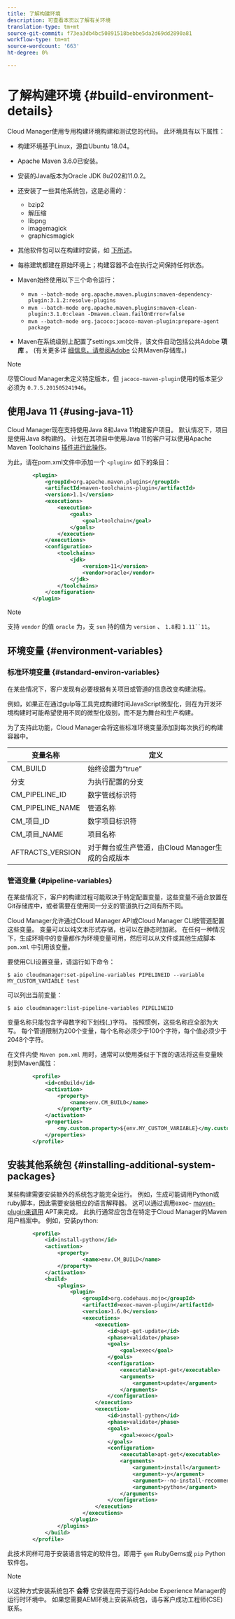 ```yaml
---
title: 了解构建环境
description: 可查看本页以了解有关环境
translation-type: tm+mt
source-git-commit: f73ea3db4bc50891518bebbe5da2d69dd2890a81
workflow-type: tm+mt
source-wordcount: '663'
ht-degree: 0%

---
```



# 了解构建环境 {#build-environment-details}

Cloud Manager使用专用构建环境构建和测试您的代码。 此环境具有以下属性：

* 构建环境基于Linux，源自Ubuntu 18.04。
* Apache Maven 3.6.0已安装。
* 安装的Java版本为Oracle JDK 8u202和11.0.2。
* 还安装了一些其他系统包，这是必需的：

   * bzip2
   * 解压缩
   * libpng
   * imagemagick
   * graphicsmagick

* 其他软件包可以在构建时安装，如 [下所述](#installing-additional-system-packages)。
* 每栋建筑都建在原始环境上；构建容器不会在执行之间保持任何状态。
* Maven始终使用以下三个命令运行：

   * `mvn --batch-mode org.apache.maven.plugins:maven-dependency-plugin:3.1.2:resolve-plugins`
   * `mvn --batch-mode org.apache.maven.plugins:maven-clean-plugin:3.1.0:clean -Dmaven.clean.failOnError=false`
   * `mvn --batch-mode org.jacoco:jacoco-maven-plugin:prepare-agent package`

* Maven在系统级别上配置了settings.xml文件，该文件自动包括公共Adobe **项库** 。 (有关更多详 [细信息，请参阅Adobe](https://repo.adobe.com/) 公共Maven存储库。)

>[!NOTE]
>尽管Cloud Manager未定义特定版本，但 `jacoco-maven-plugin`使用的版本至少必须为 `0.7.5.201505241946`。

## 使用Java 11 {#using-java-11}

Cloud Manager现在支持使用Java 8和Java 11构建客户项目。 默认情况下，项目是使用Java 8构建的。 计划在其项目中使用Java 11的客户可以使用Apache Maven Toolchains [插件进行此操作](https://maven.apache.org/plugins/maven-toolchains-plugin/)。

为此，请在pom.xml文件中添加一个 `<plugin>` 如下的条目：

```xml
        <plugin>
            <groupId>org.apache.maven.plugins</groupId>
            <artifactId>maven-toolchains-plugin</artifactId>
            <version>1.1</version>
            <executions>
                <execution>
                    <goals>
                        <goal>toolchain</goal>
                    </goals>
                </execution>
            </executions>
            <configuration>
                <toolchains>
                    <jdk>
                        <version>11</version>
                        <vendor>oracle</vendor>
                    </jdk>
                </toolchains>
            </configuration>
        </plugin>
```

>[!NOTE]
>支持 `vendor` 的值 `oracle` 为，支 `sun` 持的值为 `version` 、 `1.8`和 `1.11``11`。

## 环境变量 {#environment-variables}

### 标准环境变量 {#standard-environ-variables}

在某些情况下，客户发现有必要根据有关项目或管道的信息改变构建流程。

例如，如果正在通过gulp等工具完成构建时间JavaScript微型化，则在为开发环境构建时可能希望使用不同的微型化级别，而不是为舞台和生产构建。

为了支持此功能，Cloud Manager会将这些标准环境变量添加到每次执行的构建容器中。

| **变量名称** | **定义** |
|---|---|
| CM_BUILD | 始终设置为“true” |
| 分支 | 为执行配置的分支 |
| CM_PIPELINE_ID | 数字管线标识符 |
| CM_PIPELINE_NAME | 管道名称 |
| CM_项目_ID | 数字项目标识符 |
| CM_项目_NAME | 项目名称 |
| AFTRACTS_VERSION | 对于舞台或生产管道，由Cloud Manager生成的合成版本 |

### 管道变量 {#pipeline-variables}

在某些情况下，客户的构建过程可能取决于特定配置变量，这些变量不适合放置在Git存储库中，或者需要在使用同一分支的管道执行之间有所不同。

Cloud Manager允许通过Cloud Manager API或Cloud Manager CLI按管道配置这些变量。 变量可以以纯文本形式存储，也可以在静态时加密。 在任何一种情况下，生成环境中的变量都作为环境变量可用，然后可以从文件或其他生成脚本 `pom.xml` 中引用该变量。

要使用CLI设置变量，请运行如下命令：

`$ aio cloudmanager:set-pipeline-variables PIPELINEID --variable MY_CUSTOM_VARIABLE test`

可以列出当前变量：

`$ aio cloudmanager:list-pipeline-variables PIPELINEID`

变量名称只能包含字母数字和下划线(_)字符。 按照惯例，这些名称应全部为大写。 每个管道限制为200个变量，每个名称必须少于100个字符，每个值必须少于2048个字符。

在文件内使 `Maven pom.xml` 用时，通常可以使用类似于下面的语法将这些变量映射到Maven属性：

```xml
        <profile>
            <id>cmBuild</id>
            <activation>
                <property>
                    <name>env.CM_BUILD</name>
                </property>
            </activation>
            <properties>
                <my.custom.property>${env.MY_CUSTOM_VARIABLE}</my.custom.property> 
            </properties>
        </profile>
```

## 安装其他系统包 {#installing-additional-system-packages}

某些构建需要安装额外的系统包才能完全运行。 例如，生成可能调用Python或ruby脚本，因此需要安装相应的语言解释器。 这可以通过调用exec- [maven-plugin来调用](https://www.mojohaus.org/exec-maven-plugin/) APT来完成。 此执行通常应包含在特定于Cloud Manager的Maven用户档案中。 例如，安装python:

```xml
        <profile>
            <id>install-python</id>
            <activation>
                <property>
                        <name>env.CM_BUILD</name>
                </property>
            </activation>
            <build>
                <plugins>
                    <plugin>
                        <groupId>org.codehaus.mojo</groupId>
                        <artifactId>exec-maven-plugin</artifactId>
                        <version>1.6.0</version>
                        <executions>
                            <execution>
                                <id>apt-get-update</id>
                                <phase>validate</phase>
                                <goals>
                                    <goal>exec</goal>
                                </goals>
                                <configuration>
                                    <executable>apt-get</executable>
                                    <arguments>
                                        <argument>update</argument>
                                    </arguments>
                                </configuration>
                            </execution>
                            <execution>
                                <id>install-python</id>
                                <phase>validate</phase>
                                <goals>
                                    <goal>exec</goal>
                                </goals>
                                <configuration>
                                    <executable>apt-get</executable>
                                    <arguments>
                                        <argument>install</argument>
                                        <argument>-y</argument>
                                        <argument>--no-install-recommends</argument>
                                        <argument>python</argument>
                                    </arguments>
                                </configuration>
                            </execution>
                        </executions>
                    </plugin>
                </plugins>
            </build>
        </profile>
```

此技术同样可用于安装语言特定的软件包，即用于 `gem` RubyGems或 `pip` Python软件包。

>[!NOTE]
>
>以这种方式安装系统包不 **会将** 它安装在用于运行Adobe Experience Manager的运行时环境中。 如果您需要AEM环境上安装系统包，请与客户成功工程师(CSE)联系。
